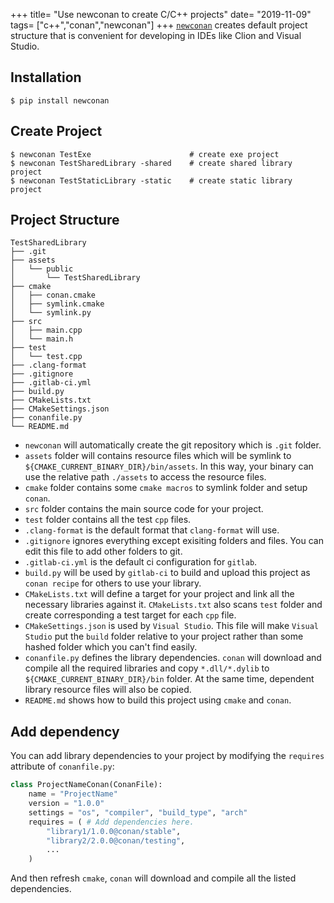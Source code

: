 +++
title= "Use newconan to create C/C++ projects"
date= "2019-11-09"
tags= ["c++","conan","newconan"]
+++
[<u>`newconan`</u>](https://gitlab.com/wumo/newconan) creates default project structure that is convenient for developing in IDEs like Clion and Visual Studio.<!--more-->

## Installation
```shell
$ pip install newconan
```

## Create Project
```shell
$ newconan TestExe                      # create exe project
$ newconan TestSharedLibrary -shared    # create shared library project
$ newconan TestStaticLibrary -static    # create static library project
```

## Project Structure

```
TestSharedLibrary
├── .git
├── assets
│   └── public
│       └── TestSharedLibrary
├── cmake
│   ├── conan.cmake
│   ├── symlink.cmake
│   └── symlink.py
├── src
│   ├── main.cpp
│   └── main.h
├── test
│   └── test.cpp
├── .clang-format
├── .gitignore
├── .gitlab-ci.yml
├── build.py
├── CMakeLists.txt
├── CMakeSettings.json
├── conanfile.py
└── README.md
```
* `newconan` will automatically create the git repository which is `.git` folder.
* `assets` folder will contains resource files which will be symlink to `${CMAKE_CURRENT_BINARY_DIR}/bin/assets`. In this way, your binary can use the relative path `./assets` to access the resource files.
* `cmake` folder contains some `cmake macros` to symlink folder and setup `conan`.
* `src` folder contains the main source code for your project.
* `test` folder contains all the test `cpp` files.
* `.clang-format` is the default format that `clang-format` will use.
* `.gitignore` ignores everything except exisiting folders and files. You can edit this file to add other folders to git.
* `.gitlab-ci.yml` is the default ci configuration for `gitlab`.
* `build.py` will be used by `gitlab-ci` to build and upload this project as `conan recipe` for others to use your library.
* `CMakeLists.txt` will define a target for your project and link all the necessary libraries against it. `CMakeLists.txt` also scans `test` folder and create corresponding a test target for each `cpp` file.
* `CMakeSettings.json` is used by `Visual Studio`. This file will make `Visual Studio` put the `build` folder relative to your project rather than some hashed folder which you can't find easily.
* `conanfile.py` defines the library dependencies. `conan` will download and compile all the required libraries and copy `*.dll/*.dylib` to `${CMAKE_CURRENT_BINARY_DIR}/bin` folder. At the same time, dependent library resource files will also be copied.
* `README.md` shows how to build this project using `cmake` and `conan`.

## Add dependency
You can add library dependencies to your project by modifying the `requires` attribute of `conanfile.py`:
```python
class ProjectNameConan(ConanFile):
    name = "ProjectName"
    version = "1.0.0"
    settings = "os", "compiler", "build_type", "arch"
    requires = ( # Add dependencies here.
        "library1/1.0.0@conan/stable", 
        "library2/2.0.0@conan/testing",
        ...
    ) 
```
And then refresh `cmake`, `conan` will download and compile all the listed dependencies.